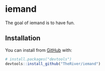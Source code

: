 # iemand

The goal of iemand is to have fun.

## Installation

You can install from [GitHub](https://github.com/) with:

``` r
# install.packages("devtools")
devtools::install_github("TheRiver/iemand")
```
